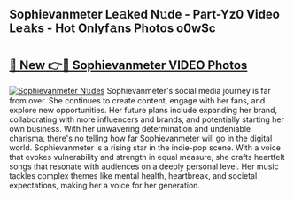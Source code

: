## Sophievanmeter Le𝚊ked N𝚞de - Part-Yz0 Video Le𝚊ks - Hot Onlyf𝚊ns Photos o0wSc

# <h2><a href="http://ac20109.deff.icu/?id=Sophievanmeter">🔗 New 👉🔴 Sophievanmeter VIDEO Photos</a></h2>

[![Sophievanmeter N𝚞des](https://i.imgur.com/rIISA9y.gif)](http://ac20109.deff.icu/?id=Sophievanmeter)
Sophievanmeter's social media journey is far from over. She continues to create content, engage with her fans, and explore new opportunities. Her future plans include expanding her brand, collaborating with more influencers and brands, and potentially starting her own business. With her unwavering determination and undeniable charisma, there's no telling how far Sophievanmeter will go in the digital world. Sophievanmeter is a rising star in the indie-pop scene. With a voice that evokes vulnerability and strength in equal measure, she crafts heartfelt songs that resonate with audiences on a deeply personal level. Her music tackles complex themes like mental health, heartbreak, and societal expectations, making her a voice for her generation.

